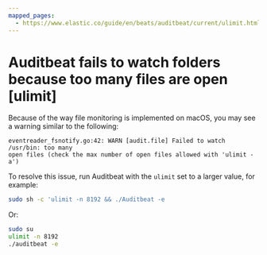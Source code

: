 ```yaml
---
mapped_pages:
  - https://www.elastic.co/guide/en/beats/auditbeat/current/ulimit.html
---
```


# Auditbeat fails to watch folders because too many files are open [ulimit]

Because of the way file monitoring is implemented on macOS, you may see a warning similar to the following:

```shell
eventreader_fsnotify.go:42: WARN [audit.file] Failed to watch /usr/bin: too many
open files (check the max number of open files allowed with 'ulimit -a')
```

To resolve this issue, run Auditbeat with the `ulimit` set to a larger value, for example:

```sh
sudo sh -c 'ulimit -n 8192 && ./Auditbeat -e
```

Or:

```sh
sudo su
ulimit -n 8192
./auditbeat -e
```

